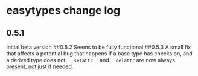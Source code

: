# easytypes change log

## 0.5.1
Initial beta version
##0.5.2
Seems to be fully functional
##0.5.3
A small fix that affects a potential bug that happens if a base type has checks on, and a derived type does not. `__setattr__` and `__delattr` are now always present, not just if needed.